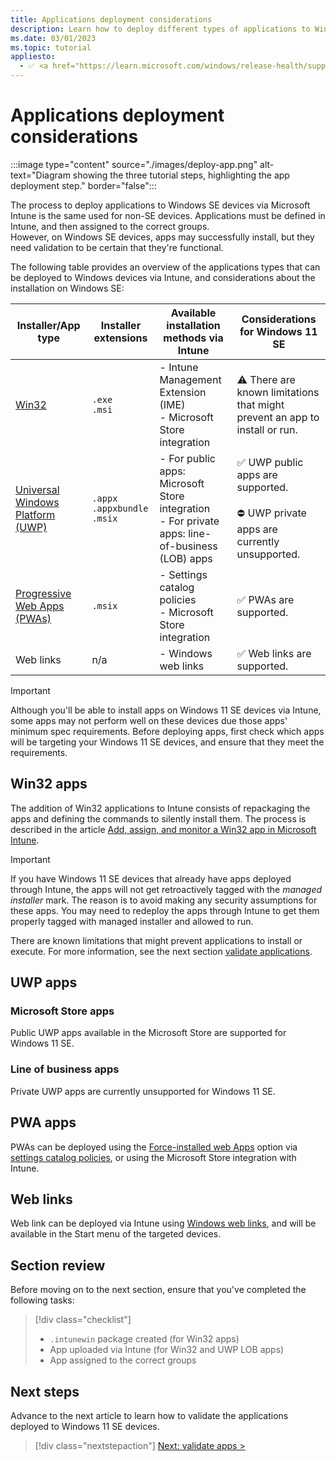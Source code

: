 ```yaml
---
title: Applications deployment considerations
description: Learn how to deploy different types of applications to Windows 11 SE and some considerations before deploying them.
ms.date: 03/01/2023
ms.topic: tutorial
appliesto:
  - ✅ <a href="https://learn.microsoft.com/windows/release-health/supported-versions-windows-client" target="_blank">Windows 11 SE, version 22H2 and later</a>
---
```


# Applications deployment considerations

:::image type="content" source="./images/deploy-app.png" alt-text="Diagram showing the three tutorial steps, highlighting the app deployment step." border="false":::

The process to deploy applications to Windows SE devices via Microsoft Intune is the same used for non-SE devices. Applications must be defined in Intune, and then assigned to the correct groups.\
However, on Windows SE devices, apps may successfully install, but they need validation to be certain that they're functional.

The following table provides an overview of the applications types that can be deployed to Windows devices via Intune, and considerations about the installation on Windows SE:

|**Installer/App type**|**Installer extensions**|**Available installation methods via Intune**|**Considerations for Windows 11 SE**|
|-|-|-|-|
|[Win32][WIN-1]|`.exe`<br>`.msi`|- Intune Management Extension (IME)<br> - Microsoft Store integration|⚠️ There are known limitations that might prevent an app to install or run.|
|[Universal Windows Platform (UWP)][WIN-2]|`.appx`<br>`.appxbundle`<br>`.msix`<br>|- For public apps: Microsoft Store integration<br>- For private apps: line-of-business (LOB) apps|✅ UWP public apps are supported.<br><br>⛔ UWP private apps are currently unsupported.<!--⚠️ LOB apps require a supplemental policy.-->|
|[Progressive Web Apps (PWAs)][EDGE-2] |`.msix`|- Settings catalog policies<br>- Microsoft Store integration|✅ PWAs are supported.|
|Web links| n/a |- Windows web links|✅ Web links are supported.|

> [!IMPORTANT]
> Although you'll be able to install apps on Windows 11 SE devices via Intune, some apps may not perform well on these devices due those apps' minimum spec requirements.
> Before deploying apps, first check which apps will be targeting your Windows 11 SE devices, and ensure that they meet the requirements.

## Win32 apps

The addition of Win32 applications to Intune consists of repackaging the apps and defining the commands to silently install them. The process is described in the article [Add, assign, and monitor a Win32 app in Microsoft Intune][MEM-1].

> [!IMPORTANT]
> If you have Windows 11 SE devices that already have apps deployed through Intune, the apps will not get retroactively tagged with the *managed installer* mark. The reason is to avoid making any security assumptions for these apps. You may need to redeploy the apps through Intune to get them properly tagged with managed installer and allowed to run.

There are known limitations that might prevent applications to install or execute. For more information, see the next section [validate applications](validate-apps.md).

## UWP apps

### Microsoft Store apps

Public UWP apps available in the Microsoft Store are supported for Windows 11 SE.

### Line of business apps

Private UWP apps are currently unsupported for Windows 11 SE.

<!--### Line of business apps

For private, line-of-business (LOB) UWP apps, [deploy as line-of-business apps][MEM-2]

> [!IMPORTANT]
> UWP apps require the creation and deployment of supplemental policies. For more information, see the next section [validate applications](validate-apps.md).

-->
## PWA apps

PWAs can be deployed using the [Force-installed web Apps][EDGE-1] option via [settings catalog policies][MEM-3], or using the Microsoft Store integration with Intune.

## Web links

Web link can be deployed via Intune using [Windows web links][MEM-4], and will be available in the Start menu of the targeted devices.

## Section review

Before moving on to the next section, ensure that you've completed the following tasks:

> [!div class="checklist"]
> - `.intunewin` package created (for Win32 apps)
> - App uploaded via Intune (for Win32 and UWP LOB apps)
> - App assigned to the correct groups

## Next steps

Advance to the next article to learn how to validate the applications deployed to Windows 11 SE devices.

> [!div class="nextstepaction"]
> [Next: validate apps >](validate-apps.md)

[EDGE-1]: /deployedge/microsoft-edge-policies#configure-list-of-force-installed-web-apps
[EDGE-2]: /microsoft-edge/progressive-web-apps-chromium
[MEM-1]: /mem/intune/apps/apps-win32-add
[MEM-2]: /mem/intune/apps/lob-apps-windows
[MEM-3]: /mem/intune/configuration/settings-catalog
[MEM-4]: /mem/intune/apps/web-app
[WIN-1]: /windows/win32
[WIN-2]: /windows/uwp/get-started/universal-application-platform-guide
